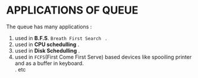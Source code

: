 # APPLICATIONS OF QUEUE 
The queue has many applications : <br>
1. used in **B.F.S**.  `Breath First Search ` . <br>
2. used in **CPU schedulling** .<br>
3. used in **Disk Schedulling** .<br>
4. used in `FCFS`(First Come First Serve) based devices like spooiling printer and as a buffer in keyboard.<br>.  etc
